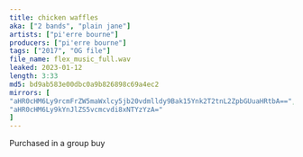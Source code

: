 ```yaml
---
title: chicken waffles
aka: ["2 bands", "plain jane"]
artists: ["pi'erre bourne"]
producers: ["pi'erre bourne"]
tags: ["2017", "OG file"]
file_name: flex_music_full.wav
leaked: 2023-01-12
length: 3:33
md5: bd9ab583e00dbc0a9b826898c69a4ec2
mirrors: [
"aHR0cHM6Ly9rcmFrZW5maWxlcy5jb20vdmlldy9Bak15Ynk2T2tnL2ZpbGUuaHRtbA==",
"aHR0cHM6Ly9kYnJlZS5vcmcvdi8xNTYzYzA="
]
---
```

Purchased in a group buy
